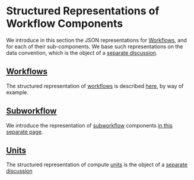 # Structured Representations of Workflow Components

We introduce in this section the JSON representations for [Workflows](../overview.md), and for each of their sub-components. We base such representations on the data convention, which is the object of a [separate discussion](../../data-structured/overview.md).

## [Workflows](workflows.md)

The structured representation of [workflows](../overview.md) is described [here](workflows.md), by way of example.

## [Subworkflow](subworkflows.md)

We introduce the representation of [subworkflow](../components/subworkflows.md) components [in this separate page](subworkflows.md).

## [Units](units.md)

The structured representation of compute [units](../components/units.md) is the object of a [separate discussion](units.md)
